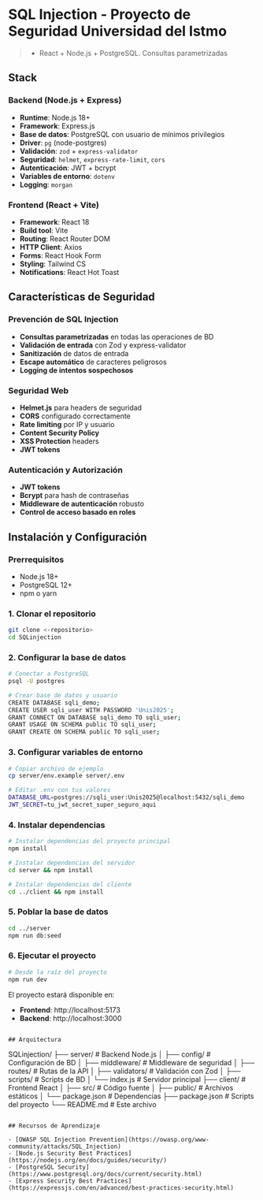 # SQL Injection - Proyecto de Seguridad Universidad del Istmo

> * React + Node.js + PostgreSQL. Consultas parametrizadas


##  Stack 

### Backend (Node.js + Express)
- **Runtime**: Node.js 18+
- **Framework**: Express.js
- **Base de datos**: PostgreSQL con usuario de mínimos privilegios
- **Driver**: `pg` (node-postgres)
- **Validación**: `zod` + `express-validator`
- **Seguridad**: `helmet`, `express-rate-limit`, `cors`
- **Autenticación**: JWT + bcrypt
- **Variables de entorno**: `dotenv`
- **Logging**: `morgan`


### Frontend (React + Vite)
- **Framework**: React 18
- **Build tool**: Vite
- **Routing**: React Router DOM
- **HTTP Client**: Axios
- **Forms**: React Hook Form
- **Styling**: Tailwind CS
- **Notifications**: React Hot Toast

## Características de Seguridad

### Prevención de SQL Injection
- **Consultas parametrizadas** en todas las operaciones de BD
- **Validación de entrada** con Zod y express-validator
- **Sanitización** de datos de entrada
- **Escape automático** de caracteres peligrosos
- **Logging de intentos sospechosos**

### Seguridad Web
- **Helmet.js** para headers de seguridad
- **CORS** configurado correctamente
- **Rate limiting** por IP y usuario
- **Content Security Policy** 
- **XSS Protection** headers
- **JWT tokens** 

### Autenticación y Autorización
-  **JWT tokens** 
-  **Bcrypt** para hash de contraseñas
-   **Middleware de autenticación** robusto
-  **Control de acceso basado en roles**

##  Instalación y Configuración

### Prerrequisitos
- Node.js 18+ 
- PostgreSQL 12+
- npm o yarn

### 1. Clonar el repositorio
```bash
git clone <-repositorio>
cd SQLinjection
```

### 2. Configurar la base de datos
```bash
# Conectar a PostgreSQL
psql -U postgres

# Crear base de datos y usuario
CREATE DATABASE sqli_demo;
CREATE USER sqli_user WITH PASSWORD 'Unis2025';
GRANT CONNECT ON DATABASE sqli_demo TO sqli_user;
GRANT USAGE ON SCHEMA public TO sqli_user;
GRANT CREATE ON SCHEMA public TO sqli_user;
```

### 3. Configurar variables de entorno
```bash
# Copiar archivo de ejemplo
cp server/env.example server/.env

# Editar .env con tus valores
DATABASE_URL=postgres://sqli_user:Unis2025@localhost:5432/sqli_demo
JWT_SECRET=tu_jwt_secret_super_seguro_aqui
```

### 4. Instalar dependencias
```bash
# Instalar dependencias del proyecto principal
npm install

# Instalar dependencias del servidor
cd server && npm install

# Instalar dependencias del cliente
cd ../client && npm install
```

### 5. Poblar la base de datos
```bash
cd ../server
npm run db:seed
```

### 6. Ejecutar el proyecto
```bash
# Desde la raíz del proyecto
npm run dev
```

El proyecto estará disponible en:
- **Frontend**: http://localhost:5173
- **Backend**: http://localhost:3000


```

## Arquitectura
```
SQLinjection/
├── server/                 # Backend Node.js
│   ├── config/            # Configuración de BD
│   ├── middleware/        # Middleware de seguridad
│   ├── routes/            # Rutas de la API
│   ├── validators/        # Validación con Zod
│   ├── scripts/           # Scripts de BD
│   └── index.js           # Servidor principal
├── client/                # Frontend React
│   ├── src/               # Código fuente
│   ├── public/            # Archivos estáticos
│   └── package.json       # Dependencias
├── package.json           # Scripts del proyecto
└── README.md              # Este archivo
```

## Recursos de Aprendizaje

- [OWASP SQL Injection Prevention](https://owasp.org/www-community/attacks/SQL_Injection)
- [Node.js Security Best Practices](https://nodejs.org/en/docs/guides/security/)
- [PostgreSQL Security](https://www.postgresql.org/docs/current/security.html)
- [Express Security Best Practices](https://expressjs.com/en/advanced/best-practices-security.html)
